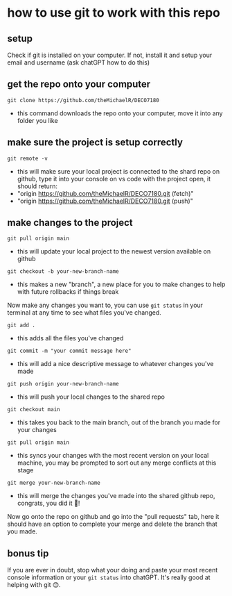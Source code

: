 # how to use git to work with this repo
## setup
Check if git is installed on your computer. If not, install it and setup your email and username (ask chatGPT how to do this)

## get the repo onto your computer
`git clone https://github.com/theMichaelR/DECO7180`
- this command downloads the repo onto your computer, move it into any folder you like

## make sure the project is setup correctly
`git remote -v`
- this will make sure your local project is connected to the shard repo on github, type it into your console on vs code with the project open, it should return:
- "origin  https://github.com/theMichaelR/DECO7180.git (fetch)"
- "origin  https://github.com/theMichaelR/DECO7180.git (push)"

## make changes to the project
`git pull origin main`
- this will update your local project to the newest version available on github

`git checkout -b your-new-branch-name`
- this makes a new "branch", a new place for you to make changes to help with future rollbacks if things break

Now make any changes you want to, you can use `git status` in your terminal at any time to see what files you've changed.

`git add .`
- this adds all the files you've changed

`git commit -m "your commit message here"`
- this will add a nice descriptive message to whatever changes you've made

`git push origin your-new-branch-name`
- this will push your local changes to the shared repo

`git checkout main`
- this takes you back to the main branch, out of the branch you made for your changes

`git pull origin main`
- this syncs your changes with the most recent version on your local machine, you may be prompted to sort out any merge conflicts at this stage

`git merge your-new-branch-name`
- this will merge the changes you've made into the shared github repo, congrats, you did it 🎉!

Now go onto the repo on github and go into the "pull requests" tab, here it should have an option to complete your merge and delete the branch that you made.

## bonus tip
If you are ever in doubt, stop what your doing and paste your most recent console information or your `git status` into chatGPT. It's really good at helping with git 😊.

